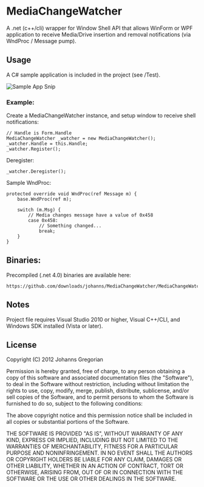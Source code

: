MediaChangeWatcher
==================

A .net (c++/cli) wrapper for Window Shell API that allows WinForm or WPF application to receive Media/Drive insertion and removal notifications (via WndProc / Message pump).

Usage
-----

A C# sample application is included in the project (see /Test).

![Sample App Snip](https://github.com/downloads/johanns/MediaChangeWatcher/MCWTestApp.PNG)

### Example:
Create a MediaChangeWatcher instance, and setup window to receive shell notifications:
	
	// Handle is Form.Handle
	MediaChangeWatcher _watcher = new MediaChangeWatcher();
	_watcher.Handle = this.Handle;
	_watcher.Register();

Deregister:

	_watcher.Deregister();

Sample WndProc:

    protected override void WndProc(ref Message m) {
        base.WndProc(ref m);
        
        switch (m.Msg) {
            // Media changes message have a value of 0x458
            case 0x458:
                // Something changed...
                break;
        }
    }

Binaries:
---------

Precompiled (.net 4.0) binaries are available here: 
    
    https://github.com/downloads/johanns/MediaChangeWatcher/MediaChangeWatcher_anyCPU.net4.zip

Notes
-----

Project file requires Visual Studio 2010 or higher, Visual C++/CLI, and Windows SDK installed (Vista or later).

License
-------

Copyright (C) 2012 Johanns Gregorian

Permission is hereby granted, free of charge, to any person obtaining a copy of this software and associated documentation files (the "Software"), to deal in the Software without restriction, including without limitation the rights to use, copy, modify, merge, publish, distribute, sublicense, and/or sell copies of the Software, and to permit persons to whom the Software is furnished to do so, subject to the following conditions:

The above copyright notice and this permission notice shall be included in all copies or substantial portions of the Software.

THE SOFTWARE IS PROVIDED "AS IS", WITHOUT WARRANTY OF ANY KIND, EXPRESS OR IMPLIED, INCLUDING BUT NOT LIMITED TO THE WARRANTIES OF MERCHANTABILITY, FITNESS FOR A PARTICULAR PURPOSE AND NONINFRINGEMENT. IN NO EVENT SHALL THE AUTHORS OR COPYRIGHT HOLDERS BE LIABLE FOR ANY CLAIM, DAMAGES OR OTHER LIABILITY, WHETHER IN AN ACTION OF CONTRACT, TORT OR OTHERWISE, ARISING FROM, OUT OF OR IN CONNECTION WITH THE SOFTWARE OR THE USE OR OTHER DEALINGS IN THE SOFTWARE.